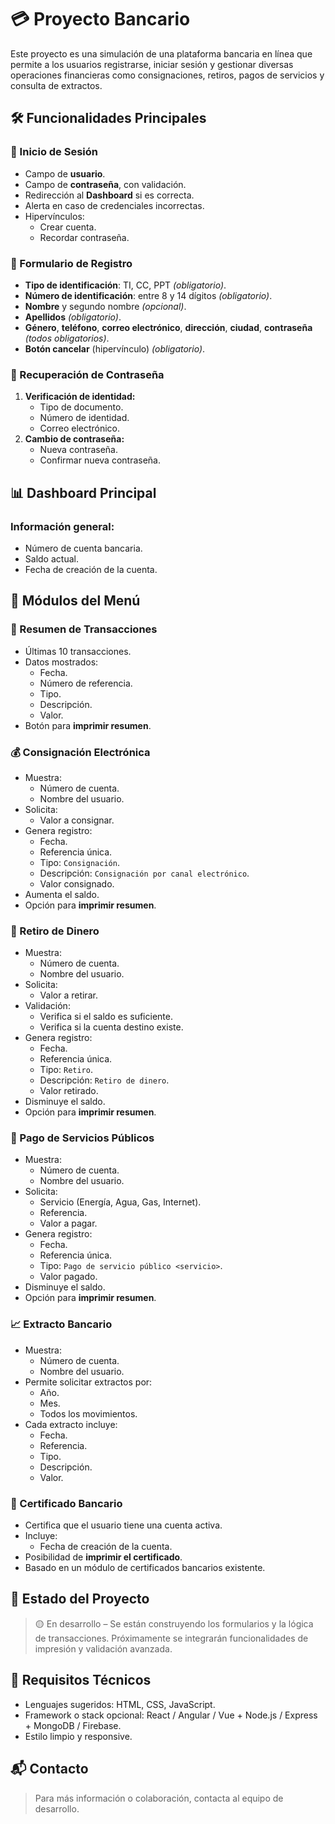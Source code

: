 # 💳 Proyecto Bancario

Este proyecto es una simulación de una plataforma bancaria en línea que permite a los usuarios registrarse, iniciar sesión y gestionar diversas operaciones financieras como consignaciones, retiros, pagos de servicios y consulta de extractos.

## 🛠️ Funcionalidades Principales

### 🔐 Inicio de Sesión
- Campo de **usuario**.
- Campo de **contraseña**, con validación.
- Redirección al **Dashboard** si es correcta.
- Alerta en caso de credenciales incorrectas.
- Hipervínculos:
  - Crear cuenta.
  - Recordar contraseña.

### 📝 Formulario de Registro
- **Tipo de identificación**: TI, CC, PPT *(obligatorio)*.
- **Número de identificación**: entre 8 y 14 dígitos *(obligatorio)*.
- **Nombre** y segundo nombre *(opcional)*.
- **Apellidos** *(obligatorio)*.
- **Género**, **teléfono**, **correo electrónico**, **dirección**, **ciudad**, **contraseña** *(todos obligatorios)*.
- **Botón cancelar** (hipervínculo) *(obligatorio)*.

### 🔑 Recuperación de Contraseña
1. **Verificación de identidad:**
   - Tipo de documento.
   - Número de identidad.
   - Correo electrónico.
2. **Cambio de contraseña:**
   - Nueva contraseña.
   - Confirmar nueva contraseña.

## 📊 Dashboard Principal

### Información general:
- Número de cuenta bancaria.
- Saldo actual.
- Fecha de creación de la cuenta.

## 📁 Módulos del Menú

### 📄 Resumen de Transacciones
- Últimas 10 transacciones.
- Datos mostrados:
  - Fecha.
  - Número de referencia.
  - Tipo.
  - Descripción.
  - Valor.
- Botón para **imprimir resumen**.

### 💰 Consignación Electrónica
- Muestra:
  - Número de cuenta.
  - Nombre del usuario.
- Solicita:
  - Valor a consignar.
- Genera registro:
  - Fecha.
  - Referencia única.
  - Tipo: `Consignación`.
  - Descripción: `Consignación por canal electrónico`.
  - Valor consignado.
- Aumenta el saldo.
- Opción para **imprimir resumen**.

### 🏧 Retiro de Dinero
- Muestra:
  - Número de cuenta.
  - Nombre del usuario.
- Solicita:
  - Valor a retirar.
- Validación:
  - Verifica si el saldo es suficiente.
  - Verifica si la cuenta destino existe.
- Genera registro:
  - Fecha.
  - Referencia única.
  - Tipo: `Retiro`.
  - Descripción: `Retiro de dinero`.
  - Valor retirado.
- Disminuye el saldo.
- Opción para **imprimir resumen**.

### 🧾 Pago de Servicios Públicos
- Muestra:
  - Número de cuenta.
  - Nombre del usuario.
- Solicita:
  - Servicio (Energía, Agua, Gas, Internet).
  - Referencia.
  - Valor a pagar.
- Genera registro:
  - Fecha.
  - Referencia única.
  - Tipo: `Pago de servicio público <servicio>`.
  - Valor pagado.
- Disminuye el saldo.
- Opción para **imprimir resumen**.

### 📈 Extracto Bancario
- Muestra:
  - Número de cuenta.
  - Nombre del usuario.
- Permite solicitar extractos por:
  - Año.
  - Mes.
  - Todos los movimientos.
- Cada extracto incluye:
  - Fecha.
  - Referencia.
  - Tipo.
  - Descripción.
  - Valor.

### 📄 Certificado Bancario
- Certifica que el usuario tiene una cuenta activa.
- Incluye:
  - Fecha de creación de la cuenta.
- Posibilidad de **imprimir el certificado**.
- Basado en un módulo de certificados bancarios existente.

## 🚧 Estado del Proyecto
> 🟡 En desarrollo – Se están construyendo los formularios y la lógica de transacciones. Próximamente se integrarán funcionalidades de impresión y validación avanzada.

## 📌 Requisitos Técnicos
- Lenguajes sugeridos: HTML, CSS, JavaScript.
- Framework o stack opcional: React / Angular / Vue + Node.js / Express + MongoDB / Firebase.
- Estilo limpio y responsive.

## 📬 Contacto
> Para más información o colaboración, contacta al equipo de desarrollo.
